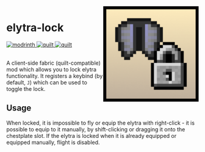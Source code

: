 <img align="right" height="250" width="250" src="src/main/resources/assets/elytra-lock/icon.png" />

# elytra-lock

<div>
  <a href="https://modrinth.com/mod/elytralock">
    <img alt="modrinth" height="56" src="https://cdn.jsdelivr.net/npm/@intergrav/devins-badges@3/assets/cozy/available/modrinth_vector.svg" />
  </a>
  <a href="https://quiltmc.org">
    <img alt="quilt" height="56" src="https://cdn.jsdelivr.net/npm/@intergrav/devins-badges@3/assets/cozy/supported/quilt_vector.svg" />
  </a>
  <a href="https://fabricmc.net">
    <img alt="quilt" height="56" src="https://cdn.jsdelivr.net/npm/@intergrav/devins-badges@3/assets/cozy/supported/fabric_vector.svg" />
  </a>
</div>

<br />

A client-side fabric (quilt-compatible) mod which allows you to lock elytra functionality. 
It registers a keybind (by default, `J`) which can be used to toggle the lock. 


## Usage

When locked, it is impossible to fly or equip the elytra with right-click - it is possible to 
equip to it manually, by shift-clicking or dragging it onto the chestplate slot. If the
elytra is locked when it is already equipped or equipped manually, flight is disabled.


